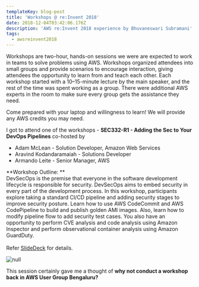 ```yaml
---
templateKey: blog-post
title: 'Workshops @ re:Invent 2018'
date: 2018-12-04T03:42:06.176Z
description: 'AWS re:Invent 2018 experience by Bhuvaneswari Subramani'
tags:
  - awsreinvent2018
---
```

Workshops are two-hour, hands-on sessions we were are expected to work in teams to solve problems using AWS. Workshops organized attendees into small groups and provide scenarios to encourage interaction, giving attendees the opportunity to learn from and teach each other. Each workshop started with a 10–15-minute lecture by the main speaker, and the rest of the time was spent working as a group. There were additional AWS experts in the room to make sure every group gets the assistance they need.

Come prepared with your laptop and willingness to learn! We will provide any AWS credits you may need.

I got to attend one of the workshops - **SEC332-R1 - Adding the Sec to Your DevOps Pipelines** co-hosted by 

* Adam McLean - Solution Developer, Amazon Web Services
* Aravind Kodandaramaiah - Solutions Developer
* Armando Leite - Senior Manager, AWS

**Workshop Outline: **\
DevSecOps is the premise that everyone in the software development lifecycle is responsible for security. DevSecOps aims to embed security in every part of the development process. In this workshop, participants explore taking a standard CI/CD pipeline and adding security stages to improve security posture. Learn how to use AWS CodeCommit and AWS CodePipeline to build and publish golden AMI images. Also, learn how to modify pipeline flow to add security test cases. You also have an opportunity to perform CVE analysis and code analysis using Amazon Inspector and perform observational container analysis using Amazon GuardDuty.\
\
Refer [SlideDeck](https://www.slideshare.net/AmazonWebServices/adding-the-sec-to-your-devops-pipelines-sec332r1-aws-reinvent-2018) for details.

![null](/img/workshop_1.png)

This session certainly gave me a thought of **why not conduct a workshop back in AWS User Group Bengaluru?**

